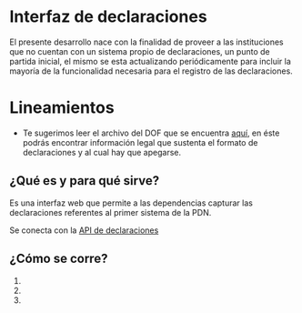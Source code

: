 # Interfaz de declaraciones

El presente desarrollo nace con la finalidad de proveer a las instituciones que no cuentan con un sistema propio de declaraciones, un punto de partida inicial, el mismo se esta actualizando periódicamente para incluir la mayoría de la funcionalidad necesaria para el registro de las declaraciones.

# Lineamientos 

- Te sugerimos leer el archivo del DOF que se encuentra [aquí](https://github.com/PDNMX/api_docs/blob/master/S1/DOF%20Declaraciones.pdf), en éste podrás encontrar información legal que sustenta el formato de declaraciones y al cual hay que apegarse.

## ¿Qué es y para qué sirve?

Es una interfaz web que permite a las dependencias capturar las declaraciones referentes al primer sistema de la PDN.

Se conecta con la [API de declaraciones](https://github.com/PDNMX/dummy_api)

## ¿Cómo se corre?

1.
2.
3.
